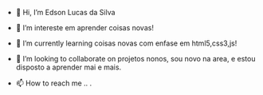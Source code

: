 - 👋 Hi, I’m Edson Lucas da Silva
- 👀 I’m intereste em aprender coisas novas!

-  🌱 I’m currently learning coisas novas com enfase em html5,css3,js!
- 💞️ I’m looking to collaborate on projetos nonos, sou novo na area, e estou disposto a aprender mai e mais.
- 📫 How to reach me .. .           
<!---
Edson-html-css-js/Edson-html-css-js is a ✨ special ✨ repository because its `README.md` (this file) appears on your GitHub profile.
You can click the Preview link to take a look at your changes.
--->
